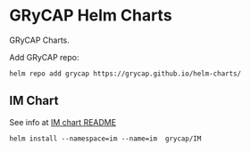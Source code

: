 # GRyCAP Helm Charts

GRyCAP Charts.

Add GRyCAP repo:

```
helm repo add grycap https://grycap.github.io/helm-charts/
```

## IM Chart

See info at [IM chart README](IM/README.md)

```
helm install --namespace=im --name=im  grycap/IM
```